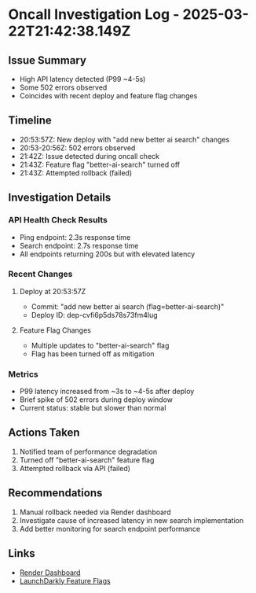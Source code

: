 # Oncall Investigation Log - 2025-03-22T21:42:38.149Z

## Issue Summary
- High API latency detected (P99 ~4-5s)
- Some 502 errors observed
- Coincides with recent deploy and feature flag changes

## Timeline
- 20:53:57Z: New deploy with "add new better ai search" changes
- 20:53-20:56Z: 502 errors observed
- 21:42Z: Issue detected during oncall check
- 21:43Z: Feature flag "better-ai-search" turned off
- 21:43Z: Attempted rollback (failed)

## Investigation Details

### API Health Check Results
- Ping endpoint: 2.3s response time
- Search endpoint: 2.7s response time
- All endpoints returning 200s but with elevated latency

### Recent Changes
1. Deploy at 20:53:57Z
   - Commit: "add new better ai search (flag=better-ai-search)"
   - Deploy ID: dep-cvfi6p5ds78s73fm4lug

2. Feature Flag Changes
   - Multiple updates to "better-ai-search" flag
   - Flag has been turned off as mitigation

### Metrics
- P99 latency increased from ~3s to ~4-5s after deploy
- Brief spike of 502 errors during deploy window
- Current status: stable but slower than normal

## Actions Taken
1. Notified team of performance degradation
2. Turned off "better-ai-search" feature flag
3. Attempted rollback via API (failed)

## Recommendations
1. Manual rollback needed via Render dashboard
2. Investigate cause of increased latency in new search implementation
3. Add better monitoring for search endpoint performance

## Links
- [Render Dashboard](https://dashboard.render.com/web/srv-cvfft3nnoe9s73bh37gg)
- [LaunchDarkly Feature Flags](https://app.launchdarkly.com/projects/default/flags)